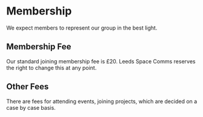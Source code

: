 # Membership
We expect members to represent our group in the best light.

## Membership Fee
Our standard joining membership fee is £20.
Leeds Space Comms reserves the right to change this at any point.

## Other Fees
There are fees for attending events, joining projects, which are decided on a case by case basis.
